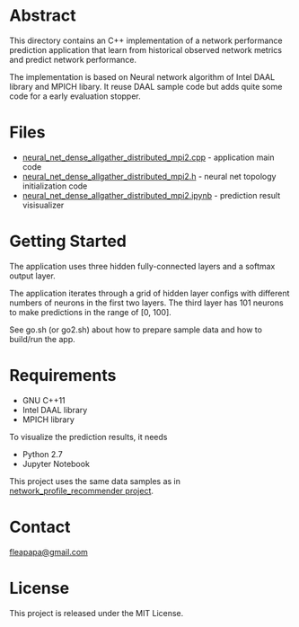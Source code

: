 # Abstract

This directory contains an C++ implementation of a network performance prediction 
application that learn from historical observed network metrics and predict network 
performance.

The implementation is based on Neural network algorithm of Intel DAAL library
and MPICH libary. It reuse DAAL sample code but adds quite some code for a
early evaluation stopper.

# Files

* [neural_net_dense_allgather_distributed_mpi2.cpp](https://github.com/fleapapa/network_performance_prediction/blob/master/daal/neural_net_dense_allgather_distributed_mpi2.cpp) -  application main code
* [neural_net_dense_allgather_distributed_mpi2.h](https://github.com/fleapapa/network_performance_prediction/blob/master/daal/neural_net_dense_allgather_distributed_mpi2.h) - neural net topology initialization code
* [neural_net_dense_allgather_distributed_mpi2.ipynb](https://github.com/fleapapa/network_performance_prediction/blob/master/daal/neural_net_dense_allgather_distributed_mpi2.ipynb) - prediction result visisualizer

# Getting Started

The application uses three hidden fully-connected layers and a softmax output layer.

The application iterates through a grid of hidden layer configs with different numbers
of neurons in the first two layers. The third layer has 101 neurons to make predictions
in the range of [0, 100].

See go.sh (or go2.sh) about how to prepare sample data and how to build/run the app.

# Requirements

* GNU C++11 
* Intel DAAL library
* MPICH library

To visualize the prediction results, it needs
* Python 2.7
* Jupyter Notebook

This project uses the same data samples as in [network_profile_recommender project](https://github.com/fleapapa/network_profile_recommender). 

# Contact

fleapapa@gmail.com


# License

This project is released under the MIT License.
